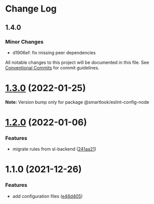 # Change Log

## 1.4.0

### Minor Changes

- d1906ef: fix missing peer dependencies

All notable changes to this project will be documented in this file.
See [Conventional Commits](https://conventionalcommits.org) for commit guidelines.

# [1.3.0](https://github.com/smartlook/code-quality/compare/@smartlook/eslint-config-node@1.2.0...@smartlook/eslint-config-node@1.3.0) (2022-01-25)

**Note:** Version bump only for package @smartlook/eslint-config-node

# [1.2.0](https://github.com/smartlook/code-quality/compare/@smartlook/eslint-config-node@1.1.0...@smartlook/eslint-config-node@1.2.0) (2022-01-06)

### Features

- migrate rules from sl-backend ([241aa21](https://github.com/smartlook/code-quality/commit/241aa215731f3da6e30461d8cf9a0ff61a2623e1))

# 1.1.0 (2021-12-26)

### Features

- add configuration files ([e46d405](https://github.com/smartlook/code-quality/commit/e46d4050b52796b84c7f00bf92cb75025ab7d24d))

